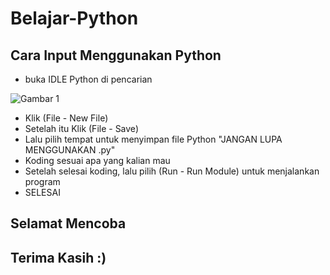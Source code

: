 # Belajar-Python
## Cara Input Menggunakan Python

- buka IDLE Python di pencarian

![Gambar 1]()
- Klik (File - New File)
- Setelah itu Klik (File - Save) 
- Lalu pilih tempat untuk menyimpan file Python "JANGAN LUPA MENGGUNAKAN .py"
- Koding sesuai apa yang kalian mau
- Setelah selesai koding, lalu pilih (Run - Run Module) untuk menjalankan program
- SELESAI 
## Selamat Mencoba
## Terima Kasih :)

